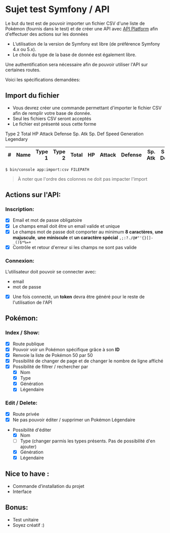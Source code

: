 # Sujet test Symfony / API

Le but du test est de pouvoir importer un fichier CSV d'une liste de Pokémon (fournis dans le test) et de créer une API avec [API Platform](https://api-platform.com/) afin d'effectuer des actions sur les données
* L’utilisation de la version de Symfony est libre (de préférence Symfony 4.x ou 5.x).
* Le choix du type de la base de donnée est également libre.

Une authentification sera nécessaire afin de pouvoir utiliser l'API sur certaines routes.

Voici les spécifications demandées:
## Import du fichier
- Vous devrez créer une commande permettant d'importer le fichier CSV afin de remplir votre base de donnée.
- Seul les fichiers CSV seront acceptés
- Le fichier est présenté sous cette forme

Type 2	Total	HP	Attack	Defense	Sp. Atk	Sp. Def	Speed	Generation	Legendary

| #   | Name | Type 1 | Type 2 | Total |  HP | Attack | Defense | Sp. Atk | Sp. Def | Speed | Generation | Legendary |
| ---:|-----:| ------:| ------:| -----:| ---:| ------:| -------:| -------:| -------:| -----:| ----------:| ---------:|

``$ bin/console app:import:csv FILEPATH``

> À noter que l'ordre des colonnes ne doit pas impacter l'import
## Actions sur l'API:
### Inscription:

- [X] Email et mot de passe obligatoire
- [X] Le champs email doit être un email valide et unique
- [X] Le champs mot de passe doit comporter au minimum **8 caractères**, **une majuscule**, **une miniscule** et **un caractère spécial** ``,;:?./@#"'{}[]-_()$*%=+``
- [X] Contrôle et retour d'erreur si les champs ne sont pas valide

### Connexion:
L’utilisateur doit pouvoir se connecter avec:
- email
- mot de passe

- [X] Une fois connecté, un **token** devra être généré pour le reste de l'utilisation de l'API

## Pokémon:

### Index / Show:
- [X] Route publique
- [X] Pouvoir voir un Pokémon spécifique grâce à son **ID**
- [X] Renvoie la liste de Pokémon 50 par 50
- [X] Possibilité de changer de page et de changer le nombre de ligne affiché
- [X] Possibilité de filtrer / rechercher par
  - [X] Nom
  - [X] Type
  - [X] Génération
  - [X] Légendaire

### Edit / Delete:
- [X] Route privée
- [X] Ne pas pouvoir éditer / supprimer un Pokémon Légendaire
- Possibilité d'éditer
  - [X] Nom
  - [ ] Type (changer parmis les types présents. Pas de possibilité d'en ajouter)
  - [X] Génération
  - [X] Légendaire

## Nice to have :

* Commande d’installation du projet
* Interface

## Bonus:

* Test unitaire
* Soyez créatif :)
